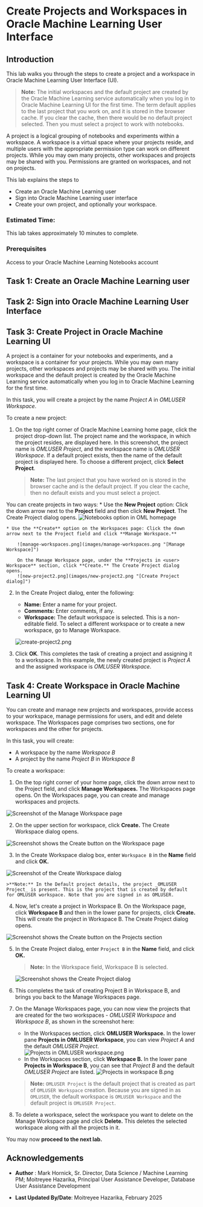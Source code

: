 # Create Projects and Workspaces in Oracle Machine Learning User Interface
## Introduction

This lab walks you through the steps to create a project and a workspace in Oracle Machine Learning User Interface (UI).

>**Note:** The initial workspaces and the default project are created by the Oracle Machine Learning service automatically when you log in to Oracle Machine Learning UI for the first time. The term default applies to the last project that you work on, and it is stored in the browser cache. If you clear the cache, then there would be no default project selected. Then you must select a project to work with notebooks.

A project is a logical grouping of notebooks and experiments within a workspace. A workspace is a virtual space where your projects reside, and multiple users with the appropriate permission type can work on different projects. While you may own many projects, other workspaces and projects may be shared with you. Permissions are granted on workspaces, and not on projects.

This lab explains the steps to

* Create an Oracle Machine Learning user
* Sign into Oracle Machine Learning user interface
* Create your own project, and optionally your workspace.

### Estimated Time:
This lab takes approximately 10 minutes to complete.

### Prerequisites

Access to your Oracle Machine Learning Notebooks account


## Task 1: Create an Oracle Machine Learning user

[](include:oml-create-oml-user.md)

## Task 2: Sign into Oracle Machine Learning User Interface

<if type="freetier">

[](include:oml-sign-into-oml.md)

</if>

<if type="livelabs">

[](include:oml-sign-into-oml-livelabs.md)

</if>


## Task 3: Create Project in Oracle Machine Learning UI

A project is a container for your notebooks and experiments, and a workspace is a container for your projects. While you may own many projects, other workspaces and projects may be shared with you.
The initial workspace and the default project is created by the Oracle Machine Learning service automatically when you log in to Oracle Machine Learning for the first time. 

In this task, you will create a project by the name _Project A_ in _OMLUSER Workspace_.  

To create a new project:

1. On the top right corner of Oracle Machine Learning home page, click the project drop-down list. The project name and the workspace, in which the project resides, are displayed here. In this screenshot, the project name is _OMLUSER Project_, and the workspace name is _OMLUSER Workspace_. If a default project exists, then the name of the default project is displayed here. To choose a different project, click **Select Project**.

	>**Note:** The last project that you have worked on is stored in the browser cache and is the default project. If you clear the cache, then no default exists and you must select a project.

  You can create projects in two ways:
	* Use the **New Project** option: Click the down arrow next to the **Project** field and then click **New Project**. The Create Project dialog opens. 
		![Notebooks option in OML homepage](images/new-project.png "[New Project option]")

	* Use the **Create** option on the Workspaces page: Click the down arrow next to the Project field and click **Manage Workspace.**

		![manage-workspaces.png](images/manage-workspaces.png "[Manage Workspace]")

		On the Manage Workspace page, under the **Projects in <user> Workspace** section, click **Create.** The Create Project dialog opens.
		![new-project2.png](images/new-project2.png "[Create Project dialog]")

2. In the Create Project dialog, enter the following:

	* **Name:** Enter a name for your project.
	* **Comments:** Enter comments, if any.
	* **Workspace:** The default workspace is selected. This is a non-editable field. To select a different workspace or to create a new workspace, go to Manage Workspace.

	![create-project2.png](images/create-project.png "Create Project")


3. Click **OK**. This completes the task of creating a project and assigning it to a workspace. In this example, the newly created project is _Project A_ and the assigned workspace is _OMLUSER Workspace_.


## Task 4: Create Workspace in Oracle Machine Learning UI

You can create and manage new projects and workspaces, provide access to your workspace, manage permissions for users, and edit and delete workspace.
The Workspaces page comprises two sections, one for workspaces and the other for projects.

In this task, you will create:
* A workspace by the name _Workspace B_
* A project by the name _Project B_ in _Workspace B_


To create a workspace:

1. On the top right corner of your home page, click the down arrow next to the Project field, and click **Manage Workspaces.** The Workspaces page opens. On the Workspaces page, you can create and manage workspaces and projects.

  ![Screenshot of the Manage Workspace page](images/manage-workspaces.png "Manage Workspaces")


2. On the upper section for workspace, click **Create.** The Create Workspace dialog opens.

  ![Screenshot shows the Create button on the Workspace page](images/workspaces-create.png "Create Workspace")

3. In the Create Workspace dialog box, enter `Workspace B` in the **Name** field and click **OK.**

  ![Screenshot of the Create Workspace dialog](images/workspace-b.png "Workspace B")

	>**Note:** In the Default project details, the project _OMLUSER Project_ is present. This is the project that is created by default for OMLUSER workspace. Note that you are signed in as OMLUSER.  

4. Now, let's create a project in Workspace B. On the Workspace page, click **Workspace B** and then in the lower pane for projects, click **Create.** This will create the project in Workspace B. The Create Project dialog opens.

  ![Screenshot shows the Create button on the Projects section](images/create-project-b.png "Create Project dialog")

5. In the Create Project dialog, enter `Project B` in the **Name** field, and click **OK.**

	>**Note:** In the Workspace field, Workspace B is selected.

	![Screenshot shows the Create Project dialog](images/project-b-create.png "Create Project B")

6. This completes the task of creating Project B in Workspace B, and brings you back to the Manage Workspaces page.


7. On the Manage Workspaces page, you can now view the projects that are created for the two workspaces - _OMLUSER Workspace_ and _Workspace B_, as shown in the screenshot here:

	* In the Workspaces section, click **OMLUSER Workspace.** In the lower pane **Projects in OMLUSER Workspace**, you can view _Project A_ and the default _OMLUSER Project_.
	![Projects in OMLUSER workspace.png](images/projects-omluser-workspace.png "")
	* In the Workspaces section, click **Workspace B.** In the lower pane **Projects in Workspace B**, you can see that _Project B_ and the default _OMLUSER Project_ are listed.
	![Projects in workspace B.png](images/projects-in-workspace-b.png "")

	>**Note:** `OMLUSER Project` is the default project that is created as part of `OMLUSER Workspace` creation. Because you are signed in as `OMLUSER`, the default workspace is `OMLUSER Workspace` and the default project is `OMLUSER Project`.  

   

9. To delete a workspace, select the workspace you want to delete on the Manage Workspace page and click **Delete.** This deletes the selected workspace along with all the projects in it.

You may now **proceed to the next lab.**


## Acknowledgements

* **Author** : Mark Hornick, Sr. Director, Data Science / Machine Learning PM; Moitreyee Hazarika, Principal User Assistance Developer, Database User Assistance Development

* **Last Updated By/Date**: Moitreyee Hazarika, February 2025
